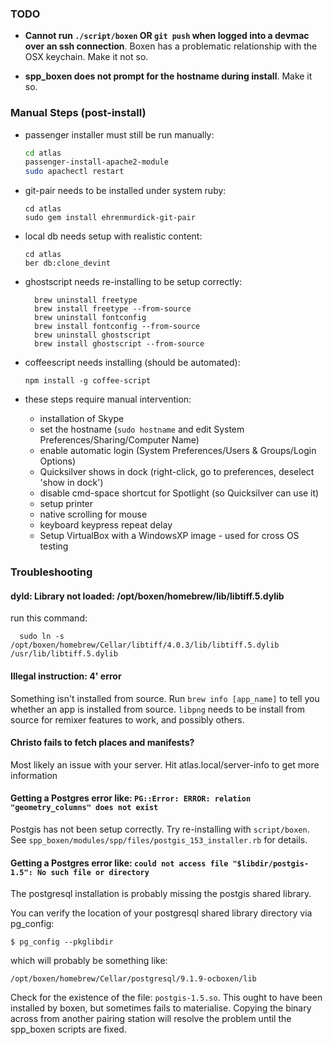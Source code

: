 ### TODO

- **Cannot run `./script/boxen` OR `git push` when logged into a devmac over an ssh connection**. Boxen has a problematic relationship with the OSX keychain. Make it not so.

- **spp_boxen does not prompt for the hostname during install**. Make it so.

### Manual Steps (post-install)

- passenger installer must still be run manually:
  ```bash
  cd atlas
  passenger-install-apache2-module
  sudo apachectl restart
  ```

- git-pair needs to be installed under system ruby:
  ```
  cd atlas
  sudo gem install ehrenmurdick-git-pair
  ```

- local db needs setup with realistic content:
  ```
  cd atlas
  ber db:clone_devint
  ```

- ghostscript needs re-installing to be setup correctly:
  ```
    brew uninstall freetype
    brew install freetype --from-source
    brew uninstall fontconfig
    brew install fontconfig --from-source
    brew uninstall ghostscript
    brew install ghostscript --from-source
  ```

- coffeescript needs installing (should be automated):
  ```
  npm install -g coffee-script
  ```

- these steps require manual intervention:
  * installation of Skype
  * set the hostname (`sudo hostname` and edit System Preferences/Sharing/Computer Name)
  * enable automatic login (System Preferences/Users & Groups/Login Options)
  * Quicksilver shows in dock (right-click, go to preferences, deselect 'show in dock') 
  * disable cmd-space shortcut for Spotlight (so Quicksilver can use it)
  * setup printer
  * native scrolling for mouse
  * keyboard keypress repeat delay
  * Setup VirtualBox with a WindowsXP image - used for cross OS testing


### Troubleshooting

#### dyld: Library not loaded: /opt/boxen/homebrew/lib/libtiff.5.dylib

run this command:
  ```
    sudo ln -s /opt/boxen/homebrew/Cellar/libtiff/4.0.3/lib/libtiff.5.dylib /usr/lib/libtiff.5.dylib
  ```

#### Illegal instruction: 4' error

Something isn't installed from source. Run `brew info [app_name]` to tell you whether an app is installed from source. `libpng` needs to be install from source for remixer features to work, and possibly others.


#### Christo fails to fetch places and manifests?

Most likely an issue with your server. Hit atlas.local/server-info to get more information

#### Getting a Postgres error like: `PG::Error: ERROR: relation "geometry_columns" does not exist`

Postgis has not been setup correctly. Try re-installing with `script/boxen`.
See `spp_boxen/modules/spp/files/postgis_153_installer.rb` for details.

#### Getting a Postgres error like: `could not access file "$libdir/postgis-1.5": No such file or directory`

The postgresql installation is probably missing the postgis shared library.

You can verify the location of your postgresql shared library directory via pg_config:

`$ pg_config --pkglibdir`

which will probably be something like:

`/opt/boxen/homebrew/Cellar/postgresql/9.1.9-ocboxen/lib`

Check for the existence of the file: `postgis-1.5.so`. This ought to have been installed by boxen, but sometimes fails to materialise. Copying the binary across from another pairing station will resolve the problem until the spp_boxen scripts are fixed.


